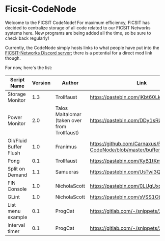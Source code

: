 # Ficsit-CodeNode
Welcome to the FICSIT CodeNode!  For maximum efficiency, FICSIT has decided to centralize storage of all code related to our FICSIT Networks systems here.  New programs are being added all the time, so be sure to check back regularly!

Currently, the CodeNode simply hosts links to what people have put into the [FICSIT-Networks Discord server](https://discord.gg/3VfZ6Da); there is a potential for a direct mod link though.

For now, here's the list:

Script Name | Version | Author | Link
------------|-------------|-------------|-------------|
Storage Monitor | 1.3 | Trollfaust | https://pastebin.com/jKbt60Lk
Power Monitor | 2.0 | Talos Maltalomar (taken over from Trollfaust) | https://pastebin.com/DDy1sRUq
Oil/Fluid Buffer Flush | 1.0 | Franimus | https://github.com/Carnaxus/Ficsit-CodeNode/blob/master/buffernooverflow.txt
Pong | 0.1 | Trollfaust | https://pastebin.com/KyB1tKmT
Split on Demand | 1.1 | Samueras | https://pastebin.com/UsTwi3Q5
FIN Console | 1.0 | NicholaScott | https://pastebin.com/0LUgUxqD
GLint | 1.0 | NicholaScott | https://pastebin.com/sVSS1GtQ
List menu example | 0.1 | ProgCat | https://gitlab.com/-/snippets/2003105
Interval timer | 0.1 | ProgCat | https://gitlab.com/-/snippets/2004629
